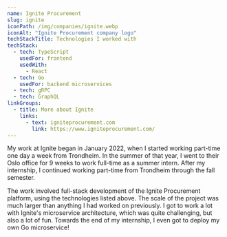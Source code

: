 ```yaml
---
name: Ignite Procurement
slug: ignite
iconPath: /img/companies/ignite.webp
iconAlt: "Ignite Procurement company logo"
techStackTitle: Technologies I worked with
techStack:
  - tech: TypeScript
    usedFor: frontend
    usedWith:
      - React
  - tech: Go
    usedFor: backend microservices
  - tech: gRPC
  - tech: GraphQL
linkGroups:
  - title: More about Ignite
    links:
      - text: igniteprocurement.com
        link: https://www.igniteprocurement.com/
---
```


My work at Ignite began in January 2022, when I started working part-time one day a week from
Trondheim. In the summer of that year, I went to their Oslo office for 9 weeks to work full-time as
a summer intern. After my internship, I continued working part-time from Trondheim through the fall
semester.

The work involved full-stack development of the Ignite Procurement platform, using the technologies
listed above. The scale of the project was much larger than anything I had worked on previously. I
got to work a lot with Ignite's microservice architecture, which was quite challenging, but also a
lot of fun. Towards the end of my internship, I even got to deploy my own Go microservice!

